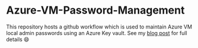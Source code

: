 # Azure-VM-Password-Management
This repository hosts a github workflow which is used to maintain Azure VM local admin passwords using an Azure Key vault.
See my [blog post](here) for full details :smile:

